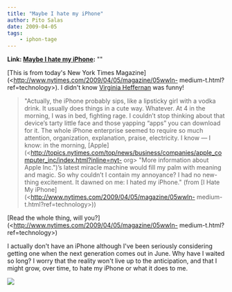 ```yaml
---
title: "Maybe I hate my iPhone"
author: Pito Salas
date: 2009-04-05
tags:
    - iphon-tage
---
```


**Link: [Maybe I hate my iPhone](None):** ""

[This is from today's New York Times
Magazine](<http://www.nytimes.com/2009/04/05/magazine/05wwln-
medium-t.html?ref=technology>). I didn't know [Virginia
Heffernan](<http://themedium.blogs.nytimes.com/>) was funny!

> "Actually, the iPhone probably sips, like a lipsticky girl with a vodka
> drink. It usually does things in a cute way. Whatever. At 4 in the morning,
> I was in bed, fighting rage. I couldn’t stop thinking about that device’s
> tarty little face and those yapping “apps” you can download for it. The
> whole iPhone enterprise seemed to require so much attention, organization,
> explanation, praise, electricity. I know — I know: in the morning,
> [Apple](<http://topics.nytimes.com/top/news/business/companies/apple_computer_inc/index.html?inline=nyt-
> org> "More information about Apple Inc.")’s latest miracle machine would
> fill my palm with meaning and magic. So why couldn’t I contain my annoyance?
> I had no new-thing excitement. It dawned on me: I hated my iPhone." (from [I
> Hate My iPhone](<http://www.nytimes.com/2009/04/05/magazine/05wwln-
> medium-t.html?ref=technology>))

[Read the whole thing, will
you?](<http://www.nytimes.com/2009/04/05/magazine/05wwln-
medium-t.html?ref=technology>)

I actually don't have an iPhone although I've been seriously considering
getting one when the next generation comes out in June. Why have I waited so
long? I worry that the reality won't live up to the anticipation, and that I
might grow, over time, to hate my iPhone or what it does to me.

![](https://i0.wp.com/img.zemanta.com/pixy.gif?w=584)


